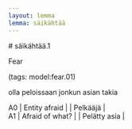 ```yaml
---
layout: lemma
lemma: säikähtää
---
```


<div class="sense">
# <span class="sensename">säikähtää.1</span>

<span class="description">Fear</span>

(tags: model:fear.01)

<span class="description">olla peloissaan jonkun asian takia</span>

A0 | Entity afraid |   | Pelkääjä |  
A1 | Afraid of what? |   | Pelätty asia |  

</div>

